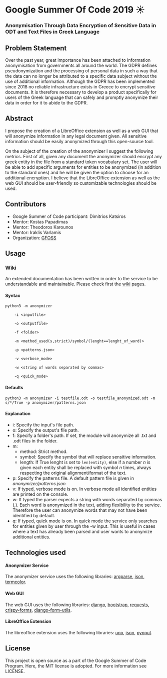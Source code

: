 # Google Summer Of Code 2019 :sunny:

### Anonymisation Through Data Encryption of Sensitive Data in ODT and Text Files in Greek Language

## Problem Statement
Over the past year, great importance has been attached to information anonymisation from governments all around the world. The GDPR defines pseudonymization and the processing of personal data in such a way that the data can no longer be attributed to a specific data subject without the use of additional information. Although the GDPR has been implemented since 2018 no reliable infrastructure exists in Greece to encrypt sensitive documents. It is therefore necessary to develop a product specifically for users of the Greek language that can safely and promptly anonymize their data in order for it to abide to the GDPR.

## Abstract
I propose the creation of a LibreOffice extension as well as a web GUI that will anonymize information in any legal document given. All sensitive information should be easily anonymized through this open-source tool. 

On the subject of the creation of the anonymizer I suggest the following metrics. First of all, given any document the anonymizer should encrypt any greek entity in the file from a standard token vocabulary set. The user will be able to add specific arguments for entities to be anonymized (in addition to the standard ones) and he will be given the option to choose for an additional encryption. I believe that the LibreOffice extension as well as the web GUI should be user-friendly so customizable technologies should be used.


## Contributors
- Google Summer of Code participant: Dimitrios Katsiros
- Mentor: Kostas Papadimas
- Mentor: Theodoros Karounos
- Mentor: Iraklis Varlamis
- Organization: [GFOSS](https://gfoss.eu/)

## Usage

### Wiki 
An extended documentation has been written in order to the service to be understandable and maintainable. Please check first the [wiki](./wiki) pages.

#### Syntax

```
python3 -m anonymizer

    -i <inputfile>
    
    -o <outputfile>
    
    -f <folder>
    
    -m <method_used(s,strict)/symbol/(lenght==lenght_of_word)>
    
    -p <patterns.json>
    
    -v <verbose_mode>
    
    -w <string of words separated by commas>
    
    -q <quick_mode>
```


#### Defaults

```
python3 -m anonymizer -i testfile.odt -o testfile_anonymized.odt -m s/*/True -p anonymizer/patterns.json
```


#### Explanation

- i: Specify the input's file path.
- o: Specify the output's file  path.
- f: Specify a folder's path. If set, the module will anonymize all .txt and .odt files in the folder.
- m:
    - method: Strict method.
    - symbol: Specify the symbol that will replace sensitive information.
    - length: If True lenght is set to ` len(entity) `, else if a number _n_ is given each entity shall
              be replaced with symbol _n_ times, always respecting the original alignment/format of the text.
- p: Specify the patterns file. A default pattern file is given in _anonymizer/patterns.json_
- v: If typed, verbose mode is on. In verbose mode all identified entities are printed on the console.
- w: If typed the parser expects a string with words separated by commas (,). Each word is anonymized in the text, adding         flexibility to the service. Therefore the user can anonymize words that may not have been identified by default.
- q: If typed, quick mode is on. In quick mode the service only searches for entities given by user through the -w input.
    This is useful in cases where a text has already been parsed and user wants to anonymize additional entities.

## Technologies used

#### Anonymizer Service
 The anonymizer service uses the following libraries: [argparse](https://docs.python.org/3/library/argparse.html), [json](https://docs.python.org/3/library/json.html), [termcolor](https://pypi.org/project/termcolor/).
#### Web GUI
 The web GUI uses the following libraries: [django](https://www.djangoproject.com/), [bootstrap](https://getbootstrap.com/), [requests](https://pypi.org/project/requests/), [crispy-forms](https://django-crispy-forms.readthedocs.io/en/latest/install.html), [django-form-utils](https://pypi.org/project/django-form-utils/).
#### LibreOffice Extension
The libreoffice extension uses the following libraries: [uno](https://wiki.openoffice.org/wiki/Uno), [json](https://docs.python.org/3/library/json.html), [pynput](https://pypi.org/project/pynput/).
 
## License
This project is open source as a part of the Google Summer of Code Program. Here, the MIT license is adopted. For more information see LICENSE.
